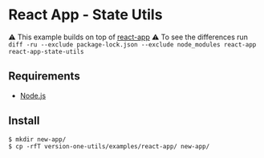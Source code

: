 # React App - State Utils

⚠️ This example builds on top of [react-app](../react-app/)
⚠️ To see the differences run `diff -ru --exclude package-lock.json --exclude node_modules react-app react-app-state-utils`

## Requirements

* [Node.js](../../tools/node-js/README.md)

## Install

```
$ mkdir new-app/
$ cp -rfT version-one-utils/examples/react-app/ new-app/
```
